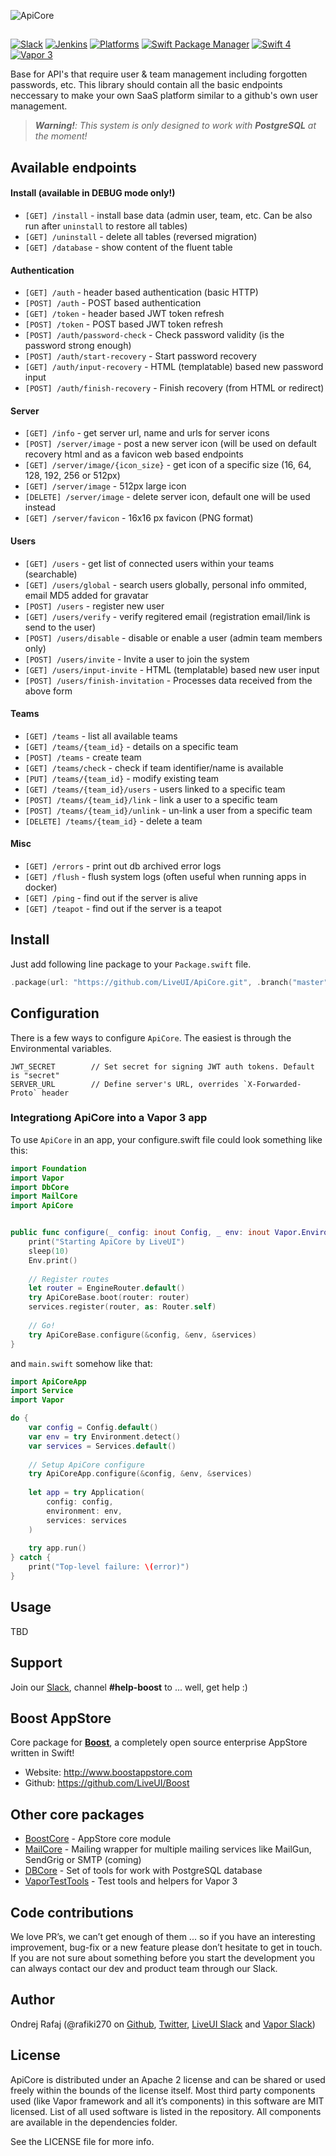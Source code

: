 ![ApiCore](https://github.com/LiveUI/ApiCore/raw/master/Other/logo.png)

##

[![Slack](https://img.shields.io/badge/join-slack-745EAF.svg?style=flat)](http://bit.ly/2B0dEyt)
[![Jenkins](https://ci.liveui.io/job/LiveUI/job/ApiCore/job/master/badge/icon)](https://ci.liveui.io/job/LiveUI/job/ApiCore/)
[![Platforms](https://img.shields.io/badge/platforms-macOS%2010.13%20|%20Ubuntu%2016.04%20LTS-ff0000.svg?style=flat)](https://github.com/LiveUI/ApiCore)
[![Swift Package Manager](https://img.shields.io/badge/SPM-compatible-4BC51D.svg?style=flat)](https://swift.org/package-manager/)
[![Swift 4](https://img.shields.io/badge/swift-4.1-orange.svg?style=flat)](http://swift.org)
[![Vapor 3](https://img.shields.io/badge/vapor-3.0-blue.svg?style=flat)](https://vapor.codes)


Base for API's that require user & team management including forgotten passwords, etc. This library should contain all the basic endpoints neccessary to make your own SaaS platform similar to a github's own user management.

> ***Warning!**: This system is only designed to work with **PostgreSQL** at the moment!*

## Available endpoints

#### Install (available in DEBUG mode only!)
* `[GET] /install` - install base data (admin user, team, etc. Can be also run after `uninstall` to restore all tables)
* `[GET] /uninstall` - delete all tables (reversed migration)
* `[GET] /database` - show content of the fluent table

#### Authentication
* `[GET] /auth` - header based authentication (basic HTTP)
* `[POST] /auth` - POST based authentication
* `[GET] /token` - header based JWT token refresh
* `[POST] /token` - POST based JWT token refresh
* `[POST] /auth/password-check` - Check password validity (is the password strong enough)
* `[POST] /auth/start-recovery` - Start password recovery
* `[GET] /auth/input-recovery` - HTML (templatable) based new password input
* `[POST] /auth/finish-recovery` - Finish recovery (from HTML or redirect)

#### Server
* `[GET] /info` - get server url, name and urls for server icons
* `[POST] /server/image` - post a new server icon (will be used on default recovery html and as a favicon web based endpoints
* `[GET] /server/image/{icon_size}` - get icon of a specific size (16, 64, 128, 192, 256 or 512px)
* `[GET] /server/image` - 512px large icon
* `[DELETE] /server/image` - delete server icon, default one will be used instead
* `[GET] /server/favicon` - 16x16 px favicon (PNG format)

#### Users
* `[GET] /users` - get list of connected users within your teams (searchable)
* `[GET] /users/global` - search users globally, personal info ommited, email MD5 added for gravatar 
* `[POST] /users` - register new user
* `[GET] /users/verify` - verify regitered email (registration email/link is send to the user)
* `[POST] /users/disable` - disable or enable a user (admin team members only)  
* `[POST] /users/invite` - Invite a user to join the system  
* `[GET] /users/input-invite` - HTML (templatable) based new user input
* `[POST] /users/finish-invitation` - Processes data received from the above form  

#### Teams
* `[GET] /teams` - list all available teams
* `[GET] /teams/{team_id}` - details on a specific team
* `[POST] /teams` - create team
* `[GET] /teams/check` - check if team identifier/name is available
* `[PUT] /teams/{team_id}` - modify existing team
* `[GET] /teams/{team_id}/users` - users linked to a specific team
* `[POST] /teams/{team_id}/link` - link a user to a specific team
* `[POST] /teams/{team_id}/unlink` - un-link a user from a specific team
* `[DELETE] /teams/{team_id}` - delete a team

#### Misc
* `[GET] /errors` - print out db archived error logs
* `[GET] /flush` - flush system logs (often useful when running apps in docker)
* `[GET] /ping` - find out if the server is alive
* `[GET] /teapot` - find out if the server is a teapot


## Install

Just add following line package to your `Package.swift` file.

```swift
.package(url: "https://github.com/LiveUI/ApiCore.git", .branch("master"))
```

## Configuration

There is a few ways to configure `ApiCore`. The easiest is through the Environmental variables.

```
JWT_SECRET        // Set secret for signing JWT auth tokens. Default is "secret"
SERVER_URL        // Define server's URL, overrides `X-Forwarded-Proto` header
```

### Integrationg ApiCore into a Vapor 3 app

To use `ApiCore` in an app, your configure.swift file could look something like this:

```swift
import Foundation
import Vapor
import DbCore
import MailCore
import ApiCore


public func configure(_ config: inout Config, _ env: inout Vapor.Environment, _ services: inout Services) throws {
    print("Starting ApiCore by LiveUI")
    sleep(10)
    Env.print()
    
    // Register routes
    let router = EngineRouter.default()
    try ApiCoreBase.boot(router: router)
    services.register(router, as: Router.self)
    
    // Go!
    try ApiCoreBase.configure(&config, &env, &services)
}
```

and `main.swift` somehow like that:

```swift
import ApiCoreApp
import Service
import Vapor

do {
    var config = Config.default()
    var env = try Environment.detect()
    var services = Services.default()
    
    // Setup ApiCore configure
    try ApiCoreApp.configure(&config, &env, &services)
    
    let app = try Application(
        config: config,
        environment: env,
        services: services
    )
    
    try app.run()
} catch {
    print("Top-level failure: \(error)")
}
```

## Usage

TBD

## Support

Join our [Slack](http://bit.ly/2B0dEyt), channel <b>#help-boost</b> to ... well, get help :) 

## Boost AppStore

Core package for <b>[Boost](http://www.boostappstore.com)</b>, a completely open source enterprise AppStore written in Swift!
- Website: http://www.boostappstore.com
- Github: https://github.com/LiveUI/Boost

## Other core packages

* [BoostCore](https://github.com/LiveUI/BoostCore/) - AppStore core module
* [MailCore](https://github.com/LiveUI/MailCore/) - Mailing wrapper for multiple mailing services like MailGun, SendGrig or SMTP (coming)
* [DBCore](https://github.com/LiveUI/DbCore/) - Set of tools for work with PostgreSQL database
* [VaporTestTools](https://github.com/LiveUI/VaporTestTools) - Test tools and helpers for Vapor 3

## Code contributions

We love PR’s, we can’t get enough of them ... so if you have an interesting improvement, bug-fix or a new feature please don’t hesitate to get in touch. If you are not sure about something before you start the development you can always contact our dev and product team through our Slack.

## Author

Ondrej Rafaj (@rafiki270 on [Github](https://github.com/rafiki270), [Twitter](https://twitter.com/rafiki270), [LiveUI Slack](http://bit.ly/2B0dEyt) and [Vapor Slack](https://vapor.team/))

## License

ApiCore is distributed under an Apache 2 license and can be shared or used freely within the bounds of the license itself.
Most third party components used (like Vapor framework and all it’s components) in this software are MIT licensed.
List of all used software is listed in the repository. All components are available in the dependencies folder.

See the LICENSE file for more info.

